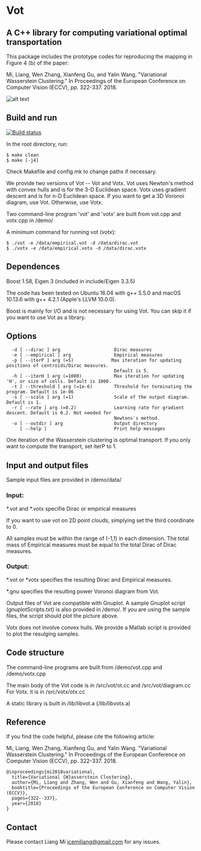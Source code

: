 # Vot
## A C++ library for computing variational optimal transportation

This package includes the prototype codes for reproducing the mapping in Figure 4 (b) of the paper:

Mi, Liang, Wen Zhang, Xianfeng Gu, and Yalin Wang. "Variational Wasserstein Clustering." In Proceedings of the European Conference on Computer Vision (ECCV), pp. 322-337. 2018.

![alt text](demo/sample.png?raw=true "Demo of Variational Wasserstein Clustering")

## Build and run

[![Build status](https://ci.appveyor.com/api/projects/status/7yw0ao44kfvjavfw?svg=true)](https://ci.appveyor.com/project/icemiliang/vot)

In the root directory, run:
```
$ make clean
$ make [-j4]
```

Check Makefile and config.mk to change paths if necessary.

We provide two versions of Vot -- Vot and Votx. Vot uses Newton's method with convex hulls and is for the 3-D Euclidean space. Votx uses gradient descent and is for n-D Euclidean space. If you want to get a 3D Voronoi diagram, use Vot. Otherwise, use Votx.

Two command-line program 'vot' and 'votx' are built from vot.cpp and votx.cpp in /demo/

A minimum command for running vot (votx):
```
$ ./vot -e /data/empirical.vot -d /data/dirac.vot
$ ./votx -e /data/empirical.votx -d /data/dirac.votx
```

## Dependences
Boost 1.58, Eigen 3 (included in include/Eigen 3.3.5)

The code has been tested on Ubuntu 16.04 with g++ 5.5.0 and macOS 10.13.6 with g++ 4.2.1 (Apple's LLVM 10.0.0).

Boost is mainly for I/O and is not necessary for using Vot. You can skip it if you want to use Vot as a library.

## Options
```
  -d [ --dirac ] arg                    Dirac measures
  -e [ --empirical ] arg                Empirical measures
  -p [ --iterP ] arg (=5)              Max iteration for updating positions of centroids/Dirac measures. 
                                        Default is 5.
  -h [ --iterH ] arg (=1000)            Max iteration for updating 'H', or size of cells. Default is 1000.
  -t [ --threshold ] arg (=1e-6)        Threshold for terminating the program. Default is 1e-06
  -s [ --scale ] arg (=1)               Scale of the output diagram. Default is 1.
  -r [ --rate ] arg (=0.2)              Learning rate for gradient descent. Default is 0.2. Not needed for
                                        Newtons's method.
  -o [ --outdir ] arg                   Output directory
     [ --help ]                         Print help messages
```

One iteration of the Wasserstein clustering is optimal transport. If you only want to compute the transport, set iterP to 1.

## Input and output files
Sample input files are provided in /demo/data/

### Input:
  *.vot and *.votx specifie Dirac or empirical measures

  If you want to use vot on 2D point clouds, simplying set the third coordinate to 0.

  All samples must be within the range of (-1,1) in each dimension. The total mass of Empirical measures must be equal to the total Dirac of Dirac measures.

### Output:

  *.vot or *votx specifies the resulting Dirac and Empirical measures.

  *.gnu specifies the resulting power Voronoi diagram from Vot.

  Output files of Vot are compatible with Gnuplot. A sample Gnuplot script (gnuplotScripts.txt) is also provided in /demo/. If you are using the sample files, the script should plot the picture above.

  Votx does not involve convex hulls. We provide a Matlab script is provided to plot the resulging samples.

## Code structure
The command-line programs are built from /demo/vot.cpp and /demo/votx.cpp

The main body of the Vot code is in /src/vot/ot.cc and /src/vot/diagram.cc
For Votx. it is in /src/votx/otx.cc

A static library is built in /lib/libvot.a (/lib/libvotx.a)

## Reference
If you find the code helpful, please cite the following article:

Mi, Liang, Wen Zhang, Xianfeng Gu, and Yalin Wang. "Variational Wasserstein Clustering." In Proceedings of the European Conference on Computer Vision (ECCV), pp. 322-337. 2018.

```
@inproceedings{mi2018variational,
  title={Variational {W}asserstein Clustering},
  author={Mi, Liang and Zhang, Wen and Gu, Xianfeng and Wang, Yalin},
  booktitle={Proceedings of the European Conference on Computer Vision (ECCV)},
  pages={322--337},
  year={2018}
}
```

## Contact
Please contact Liang Mi icemiliang@gmail.com for any issues. 
